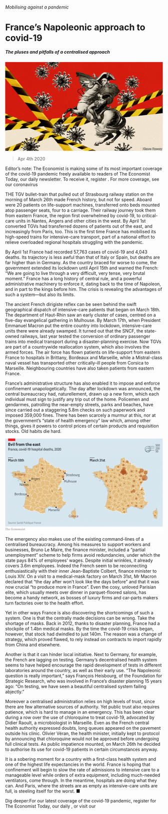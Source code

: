 ###### Mobilising against a pandemic

# France’s Napoleonic approach to covid-19 

##### The pluses and pitfalls of a centralised approach 

![image](images/20200404_EUD001_0.jpg) 

> Apr 4th 2020 

Editor’s note: The Economist is making some of its most important coverage of the covid-19 pandemic freely available to readers of The Economist Today, our daily newsletter. To receive it, register . For more coverage, see our coronavirus 

THE TGV bullet-train that pulled out of Strasbourg railway station on the morning of March 26th made French history, but not for speed. Aboard were 20 patients on life-support machines, transferred onto beds mounted atop passenger seats, four to a carriage. Their railway journey took them from eastern France, the region first overwhelmed by covid-19, to critical-care units in Nantes, Angers and other cities in the west. By April 1st converted TGVs had transferred dozens of patients out of the east, and increasingly from Paris, too. This is the first time France has mobilised its high-speed trains for intensive-care transport, part of a national effort to relieve overloaded regional hospitals struggling with the pandemic.

By April 1st France had recorded 57,763 cases of covid-19 and 4,043 deaths. Its trajectory is less awful than that of Italy or Spain, but deaths are far higher than in Germany. As the country braced for worse to come, the government extended its lockdown until April 15th and warned the French: “We are going to live through a very difficult, very tense, very brutal moment.” France has a long history of central rule, and a powerful administrative machinery to enforce it, dating back to the time of Napoleon, and in part to the kings before him. The crisis is revealing the advantages of such a system—but also its limits.


The ancient French dirigiste reflex can be seen behind the swift geographical dispatch of intensive-care patients that began on March 18th. The department of Haut-Rhin saw an early cluster of cases, centred on a five-day evangelical gathering in Mulhouse. By March 17th, when President Emmanuel Macron put the entire country into lockdown, intensive-care units there were already swamped. It turned out that the SNCF, the state-owned railways, last year tested the conversion of ordinary passenger trains into medical transport during a disaster-planning exercise. Now TGVs are part of a countrywide reallocation system, which also involves the armed forces. The air force has flown patients on life-support from eastern France to hospitals in Brittany, Bordeaux and Marseille, while a Mistral-class naval vessel has transported other critically-ill people from Corsica to Marseille. Neighbouring countries have also taken patients from eastern France.

France’s administrative structure has also enabled it to impose and enforce confinement unapologetically. The day after lockdown was announced, the central bureaucracy had, naturellement, drawn up a new form, which each individual must sign to justify any trip out of the home. Policemen and gendarmes, patrolling the near-empty streets, parks and beaches, have since carried out a staggering 5.8m checks on such paperwork and imposed 359,000 fines. There has been scarcely a murmur at this, nor at the government’s “state of health emergency” law which, among other things, gives it powers to control prices of certain products and requisition stocks. Old habits die hard.

![image](images/20200404_EUM919.png) 


The emergency also makes use of the existing command-lines of a centralised bureaucracy. Among his measures to support workers and businesses, Bruno Le Maire, the finance minister, included a “partial unemployment” scheme to help firms avoid redundancies, under which the state pays 84% of employees’ wages. Despite initial wrinkles, it already covers 3.6m employees. Indeed the French seem to be reconnecting enthusiastically with their inner Jean-Baptiste Colbert, finance minister to Louis XIV. On a visit to a medical-mask factory on March 31st, Mr Macron declared that “the day after won’t look like the days before” and that it was now crucial “to produce more in France”. Even the cosy, unloved Parisian elite, which usually meets over dinner in parquet-floored salons, has become a handy network, as bosses of luxury firms and car-parts makers turn factories over to the health effort.

Yet in other ways France is also discovering the shortcomings of such a system. One is that the centrally made decisions can be wrong. Take the shortage of masks. Back in 2012, thanks to disaster planning, France had a stockpile of 1.4bn medical masks. By the time the covid-19 crisis began, however, that stock had dwindled to just 140m. The reason was a change of strategy, which proved flawed, to rely instead on contracts to import rapidly from China and elsewhere.

Another is that it can hinder local initiative. Next to Germany, for example, the French are lagging on testing. Germany’s decentralised health system seems to have helped encourage the rapid development of tests in different laboratories around the country, as well as their early use. “The Napoleonic question is really important,” says François Heisbourg, of the Foundation for Strategic Research, who was involved in France’s disaster planning 15 years ago: “On testing, we have seen a beautiful centralised system failing abjectly.”

Moreover a centralised administration relies on high levels of trust, since there are few alternative sources of authority. Yet public trust also requires patience, which is hard to manage in an emergency. This has been clear during a row over the use of chloroquine to treat covid-19, advocated by Didier Raoult, a microbiologist in Marseille. Even as the French central health authority expressed doubts, long queues appeared on the pavement outside his clinic. Olivier Véran, the health minister, initially kept to protocol by announcing that chloroquine would not be approved before undergoing full clinical tests. As public impatience mounted, on March 26th he decided to authorise its use for covid-19 patients in certain circumstances anyway.

It is a sobering moment for a country with a first-class health system and one of the highest life expectancies in the world. France is hoping that confinement will begin to slow the rate of admissions to intensive care to a manageable level while orders of extra equipment, including much-needed ventilators, come through. In the meantime, hospitals are doing what they can. And Paris, where the streets are as empty as intensive-care units are full, is steeling itself for the worst. ■

Dig deeper:For our latest coverage of the covid-19 pandemic, register for The Economist Today, our daily , or visit our 

